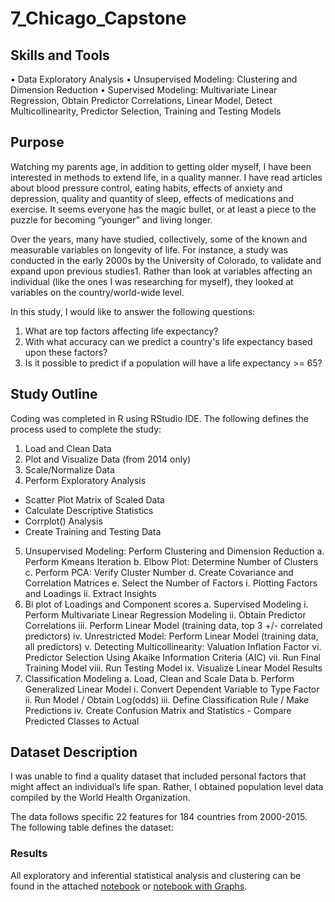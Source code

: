 # 7_Chicago_Capstone

## Skills and Tools
• Data Exploratory Analysis
• Unsupervised Modeling: Clustering and Dimension Reduction
• Supervised Modeling: Multivariate Linear Regression, Obtain Predictor Correlations, Linear Model, Detect Multicollinearity, Predictor Selection, Training and Testing Models

## Purpose
Watching my parents age, in addition to getting older myself, I have been interested in methods to extend life, in a quality manner.  I have read articles about blood pressure control, eating habits, effects of anxiety and depression, quality and quantity of sleep, effects of medications and exercise.  It seems everyone has the magic bullet, or at least a piece to the puzzle for becoming “younger” and living longer.

Over the years, many have studied, collectively, some of the known and measurable variables on longevity of life.  For instance, a study was conducted in the early 2000s by the University of Colorado, to validate and expand upon previous studies1.  Rather than look at variables affecting an individual (like the ones I was researching for myself), they looked at variables on the country/world-wide level. 

In this study, I would like to answer the following questions:
 1.	What are top factors affecting life expectancy?
 2.	With what accuracy can we predict a country's life expectancy based upon these factors?
 3.	Is it possible to predict if a population will have a life expectancy >= 65?

## Study Outline
Coding was completed in R using RStudio IDE.   The following defines the process used to complete the study:

1.	Load and Clean Data
2.	Plot and Visualize Data (from 2014 only)
3.	Scale/Normalize Data
4.	Perform Exploratory Analysis 
  - Scatter Plot Matrix of Scaled Data
  - Calculate Descriptive Statistics
  - Corrplot() Analysis
  - Create Training and Testing Data
5.	Unsupervised Modeling: Perform Clustering and Dimension Reduction
 a.	Perform Kmeans Iteration
 b.	Elbow Plot: Determine Number of Clusters 
 c.	Perform PCA: Verify Cluster Number
 d.	Create Covariance and Correlation Matrices
 e.	Select the Number of Factors
  i.	Plotting Factors and Loadings
  ii.	Extract Insights
6.	Bi plot of Loadings and Component scores
 a.	Supervised Modeling
  i.	Perform Multivariate Linear Regression Modeling
  ii.	Obtain Predictor Correlations
  iii.	Perform Linear Model (training data, top 3 +/- correlated predictors)
  iv.	Unrestricted Model: Perform Linear Model (training data, all predictors)
  v.	Detecting Multicollinearity: Valuation Inflation Factor
  vi.	Predictor Selection Using Akaike Information Criteria (AIC)
  vii.	Run Final Training Model
  viii.	Run Testing Model
  ix.	Visualize Linear Model Results
7.	Classification Modeling
 a.	Load, Clean and Scale Data
 b.	Perform Generalized Linear Model
  i.	Convert Dependent Variable to Type Factor  
  ii.	Run Model / Obtain Log(odds)
  iii.	Define Classification Rule / Make Predictions
  iv.	Create Confusion Matrix and Statistics - Compare Predicted Classes to Actual

## Dataset Description
I was unable to find a quality dataset that included personal factors that might affect an individual’s life span.  Rather, I obtained population level data compiled by the World Health Organization. 

The data follows specific 22 features for 184 countries from 2000-2015.  The following table defines the dataset:


















### Results
All exploratory and inferential statistical analysis and clustering can be found in the attached [notebook](Module3_HomeWork_Final_Changed_After_Class.R) or [notebook with Graphs](Module3_HomeWork_Final_Changed_After_Class.R.html).  


